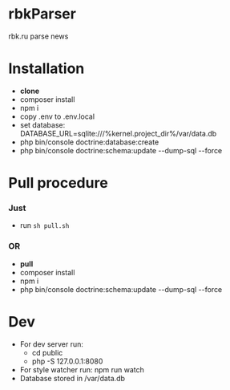 # rbkParser
rbk.ru parse news

# Installation 

* **clone**
* composer install 
* npm i
* copy .env to .env.local
* set database: DATABASE_URL=sqlite:///%kernel.project_dir%/var/data.db
* php bin/console doctrine:database:create
* php bin/console doctrine:schema:update --dump-sql --force

# Pull procedure

### Just

* run ```sh pull.sh```

### OR
* **pull**
* composer install 
* npm i
* php bin/console doctrine:schema:update --dump-sql --force

# Dev

* For dev server run: 
    * cd public
    * php -S 127.0.0.1:8080
* For style watcher run: npm run watch
* Database stored in /var/data.db

